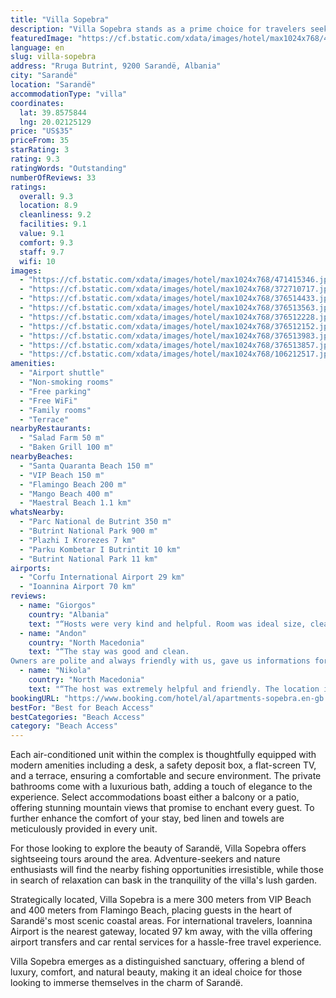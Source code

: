 ```yaml
---
title: "Villa Sopebra"
description: "Villa Sopebra stands as a prime choice for travelers seeking a serene getaway in Sarandë, just a stone's throw away from the pristine Santa Quaranta Beach."
featuredImage: "https://cf.bstatic.com/xdata/images/hotel/max1024x768/471415346.jpg?k=f4f859424a7b40603c2c0631b19480f5cbae411b7530921bb370a9cc5904cf57&o=&hp=1"
language: en
slug: villa-sopebra
address: "Rruga Butrint, 9200 Sarandë, Albania"
city: "Sarandë"
location: "Sarandë"
accommodationType: "villa"
coordinates:
  lat: 39.8575844
  lng: 20.02125129
price: "US$35"
priceFrom: 35
starRating: 3
rating: 9.3
ratingWords: "Outstanding"
numberOfReviews: 33
ratings:
  overall: 9.3
  location: 8.9
  cleanliness: 9.2
  facilities: 9.1
  value: 9.1
  comfort: 9.3
  staff: 9.7
  wifi: 10
images:
  - "https://cf.bstatic.com/xdata/images/hotel/max1024x768/471415346.jpg?k=f4f859424a7b40603c2c0631b19480f5cbae411b7530921bb370a9cc5904cf57&o=&hp=1"
  - "https://cf.bstatic.com/xdata/images/hotel/max1024x768/372710717.jpg?k=f1973ff1d2e7ccd94e3739da94c7667fbf26d63260b847a626a013722959540a&o=&hp=1"
  - "https://cf.bstatic.com/xdata/images/hotel/max1024x768/376514433.jpg?k=82aa63f84f2b6a3c5bb0cc1286f8a0fdbed08e69ab86e109e28fe8a55c12fc61&o=&hp=1"
  - "https://cf.bstatic.com/xdata/images/hotel/max1024x768/376513563.jpg?k=d98066e33d2bdb5df70fd1a3fc3c681853819d2b69f5e914af97a0032898928e&o=&hp=1"
  - "https://cf.bstatic.com/xdata/images/hotel/max1024x768/376512228.jpg?k=834eb50fbd44c7a8301e6c801e4838ec885e149757f8abcd8684bcf2d28aaa62&o=&hp=1"
  - "https://cf.bstatic.com/xdata/images/hotel/max1024x768/376512152.jpg?k=9dd9ffb890d98d6824eae12f78de34a83d1a49a9d6863eaea42eb37f1bbb2300&o=&hp=1"
  - "https://cf.bstatic.com/xdata/images/hotel/max1024x768/376513983.jpg?k=00be9e1f0a2bdd1f19453d06a971fbd74594ce7cc8d1f095eef877af672f96f8&o=&hp=1"
  - "https://cf.bstatic.com/xdata/images/hotel/max1024x768/376513857.jpg?k=2f9c2ffb0c20db5dc47a95d615f96f87894947ebcb509b3cc4ea4044fe3fc8db&o=&hp=1"
  - "https://cf.bstatic.com/xdata/images/hotel/max1024x768/106212517.jpg?k=8e050afcc2450be0f826d37d3eb75d79ef8ac5e29d587bb29366bd5b5229be90&o=&hp=1"
amenities:
  - "Airport shuttle"
  - "Non-smoking rooms"
  - "Free parking"
  - "Free WiFi"
  - "Family rooms"
  - "Terrace"
nearbyRestaurants:
  - "Salad Farm 50 m"
  - "Baken Grill 100 m"
nearbyBeaches:
  - "Santa Quaranta Beach 150 m"
  - "VIP Beach 150 m"
  - "Flamingo Beach 200 m"
  - "Mango Beach 400 m"
  - "Maestral Beach 1.1 km"
whatsNearby:
  - "Parc National de Butrint 350 m"
  - "Butrint National Park 900 m"
  - "Plazhi I Krorezes 7 km"
  - "Parku Kombetar I Butrintit 10 km"
  - "Butrint National Park 11 km"
airports:
  - "Corfu International Airport 29 km"
  - "Ioannina Airport 70 km"
reviews:
  - name: "Giorgos"
    country: "Albania"
    text: "“Hosts were very kind and helpful. Room was ideal size, clean and modern, you have all needed amenities.It was great that they have a fridge as well, balcony ideal size. Very relaxing, will definitely come back again and we 100% recommend.”"
  - name: "Andon"
    country: "North Macedonia"
    text: "“The stay was good and clean.
Owners are polite and always friendly with us, gave us informations for local places.”"
  - name: "Nikola"
    country: "North Macedonia"
    text: "“The host was extremely helpful and friendly. The location is great.”"
bookingURL: "https://www.booking.com/hotel/al/apartments-sopebra.en-gb.html?aid=8035640"
bestFor: "Best for Beach Access"
bestCategories: "Beach Access"
category: "Beach Access"
---
```


Each air-conditioned unit within the complex is thoughtfully equipped with modern amenities including a desk, a safety deposit box, a flat-screen TV, and a terrace, ensuring a comfortable and secure environment. The private bathrooms come with a luxurious bath, adding a touch of elegance to the experience. Select accommodations boast either a balcony or a patio, offering stunning mountain views that promise to enchant every guest. To further enhance the comfort of your stay, bed linen and towels are meticulously provided in every unit.

For those looking to explore the beauty of Sarandë, Villa Sopebra offers sightseeing tours around the area. Adventure-seekers and nature enthusiasts will find the nearby fishing opportunities irresistible, while those in search of relaxation can bask in the tranquility of the villa's lush garden.

Strategically located, Villa Sopebra is a mere 300 meters from VIP Beach and 400 meters from Flamingo Beach, placing guests in the heart of Sarandë's most scenic coastal areas. For international travelers, Ioannina Airport is the nearest gateway, located 97 km away, with the villa offering airport transfers and car rental services for a hassle-free travel experience.

Villa Sopebra emerges as a distinguished sanctuary, offering a blend of luxury, comfort, and natural beauty, making it an ideal choice for those looking to immerse themselves in the charm of Sarandë.
